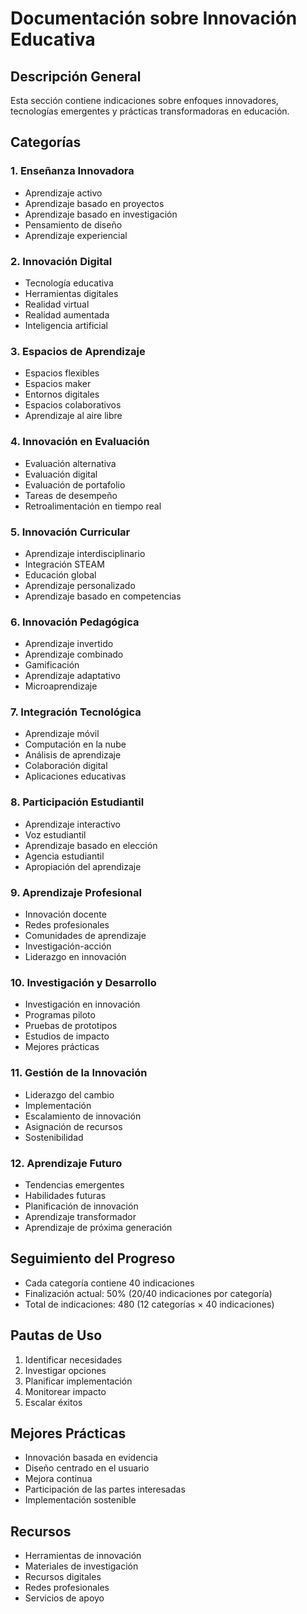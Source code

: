 # Documentación sobre Innovación Educativa

## Descripción General
Esta sección contiene indicaciones sobre enfoques innovadores, tecnologías emergentes y prácticas transformadoras en educación.

## Categorías

### 1. Enseñanza Innovadora
- Aprendizaje activo
- Aprendizaje basado en proyectos
- Aprendizaje basado en investigación
- Pensamiento de diseño
- Aprendizaje experiencial

### 2. Innovación Digital
- Tecnología educativa
- Herramientas digitales
- Realidad virtual
- Realidad aumentada
- Inteligencia artificial

### 3. Espacios de Aprendizaje
- Espacios flexibles
- Espacios maker
- Entornos digitales
- Espacios colaborativos
- Aprendizaje al aire libre

### 4. Innovación en Evaluación
- Evaluación alternativa
- Evaluación digital
- Evaluación de portafolio
- Tareas de desempeño
- Retroalimentación en tiempo real

### 5. Innovación Curricular
- Aprendizaje interdisciplinario
- Integración STEAM
- Educación global
- Aprendizaje personalizado
- Aprendizaje basado en competencias

### 6. Innovación Pedagógica
- Aprendizaje invertido
- Aprendizaje combinado
- Gamificación
- Aprendizaje adaptativo
- Microaprendizaje

### 7. Integración Tecnológica
- Aprendizaje móvil
- Computación en la nube
- Análisis de aprendizaje
- Colaboración digital
- Aplicaciones educativas

### 8. Participación Estudiantil
- Aprendizaje interactivo
- Voz estudiantil
- Aprendizaje basado en elección
- Agencia estudiantil
- Apropiación del aprendizaje

### 9. Aprendizaje Profesional
- Innovación docente
- Redes profesionales
- Comunidades de aprendizaje
- Investigación-acción
- Liderazgo en innovación

### 10. Investigación y Desarrollo
- Investigación en innovación
- Programas piloto
- Pruebas de prototipos
- Estudios de impacto
- Mejores prácticas

### 11. Gestión de la Innovación
- Liderazgo del cambio
- Implementación
- Escalamiento de innovación
- Asignación de recursos
- Sostenibilidad

### 12. Aprendizaje Futuro
- Tendencias emergentes
- Habilidades futuras
- Planificación de innovación
- Aprendizaje transformador
- Aprendizaje de próxima generación

## Seguimiento del Progreso
- Cada categoría contiene 40 indicaciones
- Finalización actual: 50% (20/40 indicaciones por categoría)
- Total de indicaciones: 480 (12 categorías × 40 indicaciones)

## Pautas de Uso
1. Identificar necesidades
2. Investigar opciones
3. Planificar implementación
4. Monitorear impacto
5. Escalar éxitos

## Mejores Prácticas
- Innovación basada en evidencia
- Diseño centrado en el usuario
- Mejora continua
- Participación de las partes interesadas
- Implementación sostenible

## Recursos
- Herramientas de innovación
- Materiales de investigación
- Recursos digitales
- Redes profesionales
- Servicios de apoyo 